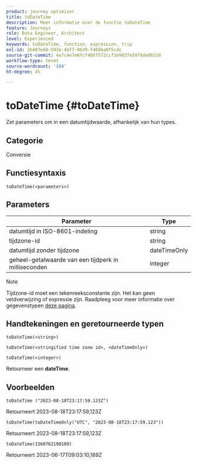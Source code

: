 ```yaml
---
product: journey optimizer
title: toDateTime
description: Meer informatie over de functie toDateTime
feature: Journeys
role: Data Engineer, Architect
level: Experienced
keywords: toDateTime, function, expression, trip
exl-id: 2b487e60-593e-4bf7-9639-f469ba0f5cdc
source-git-commit: 4e7c4e7e6fcf488f572ccf3e9037e597dde06510
workflow-type: tm+mt
source-wordcount: '104'
ht-degree: 4%

---
```


# toDateTime {#toDateTime}

Zet parameters om in een datumtijdwaarde, afhankelijk van hun types.

## Categorie

Conversie

## Functiesyntaxis

`toDateTime(<parameters>)`

## Parameters

| Parameter | Type |
|-----------|------------------|
| datumtijd in ISO-8601-indeling | string |
| tijdzone-id | string |
| datumtijd zonder tijdzone | dateTimeOnly |
| geheel-getalwaarde van een tijdperk in milliseconden | integer |

>[!NOTE]
>
>Tijdzone-id moet een tekenreeksconstante zijn. Het kan geen veldverwijzing of expressie zijn. Raadpleeg voor meer informatie over gegevenstypen [deze pagina](../expression/data-types.md).

## Handtekeningen en geretourneerde typen

`toDateTime(<string>)`

`toDateTime(<stringified time zone id>, <dateTimeOnly>)`

`toDateTime(<integer>)`

Retourneer een **dateTime**.

<!--`toDateTime(<year>,<month>,<dayOfMonth>,<hour>,<minute>,<second>)`

Returns a date time with default time zone UTC.

`toDateTime(<year>,<month>,<dayOfMonth>)`
`toDateTime(<stringified timeZone>,<year>,<month>,<dayOfMonth>)`
`toDateTime(<timeZone>,<year>,<month>,<dayOfMonth>)`

Return a datetime where hour, minute and second set to 0.

`toDateTime(<stringified timeZone>,<year>,<month>,<dayOfMonth>,<hour>,<minute>,<second>)`
`toDateTime(<string>)`
`toDateTime(<string>,<integer>)`
`toDateTime(<stringified timeZone>,<dateTimeOnly)`

`toDateTime(<timeZone>,<integer>)`

Return a datetime.

-->

## Voorbeelden

`toDateTime ("2023-08-18T23:17:59.123Z")`

Retourneert 2023-08-18T23:17:59,123Z

`toDateTime(toDateTimeOnly("UTC", "2023-08-18T23:17:59.123"))`

Retourneert 2023-08-18T23:17:59,123Z

`toDateTime(1560762190189)`

Retourneert 2023-06-17T09:03:10,189Z

<!--`toDateTime ("2016-08-18T23:17:59.123", "UTC")`

Returns 2016-08-18T23:17:59.123Z.

`toDateTime("Z",2016,8,18,23,17,59)`

Returns 2016-08-18T23:17:59.000Z.

`toDateTime("Z",2016,8,18)`

Returns 2016-08-18T00:00:00.000Z.-->
